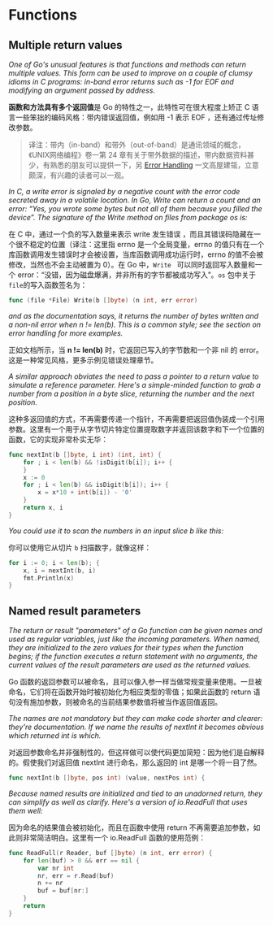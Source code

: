 # Functions

## Multiple return values

*One of Go's unusual features is that functions and methods can return multiple values. This form can be used to improve on a couple of clumsy idioms in C programs: in-band error returns such as -1 for EOF and modifying an argument passed by address.*

**函数和方法具有多个返回值**是 Go 的特性之一，此特性可在很大程度上矫正 C 语言一些笨拙的编码风格：带内错误返回值，例如用 -1 表示 EOF ，还有通过传址修改参数。

> 译注：带内（in-band）和带外（out-of-band）是通讯领域的概念，《UNIX网络编程》卷一第 24 章有关于带外数据的描述，带内数据资料甚少，有熟悉的朋友可以提供一下，另 [Error Handling](https://segmentfault.com/a/1190000022578862) 一文高屋建瓴，立意颇深，有兴趣的读者可以一观。

*In C, a write error is signaled by a negative count with the error code secreted away in a volatile location. In Go, Write can return a count and an error: “Yes, you wrote some bytes but not all of them because you filled the device”. The signature of the Write method on files from package os is:*

在 C 中，通过一个负的写入数量来表示 write 发生错误 ，而且其错误码隐藏在一个很不稳定的位置（译注：这里指 errno 是一个全局变量，errno 的值只有在一个库函数调用发生错误时才会被设置，当库函数调用成功运行时，errno 的值不会被修改，当然也不会主动被置为 0）。在 Go 中，`Write ` 可以同时返回写入数量和一个 error：“没错，因为磁盘爆满，并非所有的字节都被成功写入”。`os` 包中关于`file`的写入函数签名为：

```go
func (file *File) Write(b []byte) (n int, err error)
```

*and as the documentation says, it returns the number of bytes written and a non-nil error when n != len(b). This is a common style; see the section on error handling for more examples.*

正如文档所示，当 **n != len(b)** 时，它返回已写入的字节数和一个非 nil 的 error。这是一种常见风格，更多示例见错误处理章节。

*A similar approach obviates the need to pass a pointer to a return value to simulate a reference parameter. Here's a simple-minded function to grab a number from a position in a byte slice, returning the number and the next position.*

这种多返回值的方式，不再需要传递一个指针，不再需要把返回值伪装成一个引用参数。这里有一个用于从字节切片特定位置提取数字并返回该数字和下一个位置的函数，它的实现非常朴实无华：

```go
func nextInt(b []byte, i int) (int, int) {
    for ; i < len(b) && !isDigit(b[i]); i++ {
    }
    x := 0
    for ; i < len(b) && isDigit(b[i]); i++ {
        x = x*10 + int(b[i]) - '0'
    }
    return x, i
}
```

*You could use it to scan the numbers in an input slice b like this:*

你可以使用它从切片 `b` 扫描数字，就像这样：

```go
for i := 0; i < len(b); {
    x, i = nextInt(b, i)
    fmt.Println(x)
}
```

## Named result parameters

*The return or result "parameters" of a Go function can be given names and used as regular variables, just like the incoming parameters. When named, they are initialized to the zero values for their types when the function begins; if the function executes a return statement with no arguments, the current values of the result parameters are used as the returned values.*

Go 函数的返回参数可以被命名，且可以像入参一样当做常规变量来使用。一旦被命名，它们将在函数开始时被初始化为相应类型的零值；如果此函数的 return 语句没有施加参数，则被命名的当前结果参数值将被当作返回值返回。

*The names are not mandatory but they can make code shorter and clearer: they're documentation. If we name the results of nextInt it becomes obvious which returned int is which.*

对返回参数命名并非强制性的，但这样做可以使代码更加简短：因为他们是自解释的。假使我们对返回值 nextInt 进行命名，那么返回的 int 是哪一个将一目了然。

```go
func nextInt(b []byte, pos int) (value, nextPos int) {
```

*Because named results are initialized and tied to an unadorned return, they can simplify as well as clarify. Here's a version of io.ReadFull that uses them well:*

因为命名的结果值会被初始化，而且在函数中使用 return 不再需要追加参数，如此则非常简洁明白。这里有一个 io.ReadFull 函数的使用范例：

```go
func ReadFull(r Reader, buf []byte) (n int, err error) {
    for len(buf) > 0 && err == nil {
        var nr int
        nr, err = r.Read(buf)
        n += nr
        buf = buf[nr:]
    }
    return
}
```





